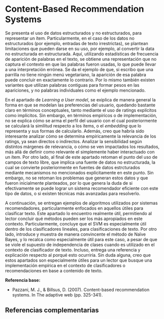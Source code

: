 # Content-Based Recommendation Systems

Se presenta el uso de datos estructurados y no estructurados, para representar un ítem. 
Particularmente, en el caso de los datos no estructurados (por ejemplo, entradas de texto irrestrictas), se plantean limitaciones 
que pueden darse en su uso, por ejemplo, al convertir la data no estructurada en estructurada. 
Aquí, utilizando estadísticas de frecuencia de aparición de palabras en el texto, se obtiene una representación que no captura el contexto en que las palabras fueron usadas, lo que puede llevar a una interpretación errónea.
Se da el ejemplo de que, si escribo que una parrilla no tiene ningún menú vegetariano, la aparición de esa palabra puede concluir en exactamente lo contrario. 
Por lo mismo también existen variantes que utilizan palabras contiguas para formar pesos en las apariciones, y no palabras individuales como el ejemplo mencionado.

En el apartado de *Learning a User model*, se exiplica de manera general la forma en que se modelan las preferencias del usuario, quedando bastante claro en términos 
conceptuales, tanto mediante el uso de ratings explícitos como implícitos. Sin embargo, en términos empíricos o de implementación, no se explica cómo se arma el perfil del 
usuario con el cual posteriormente se calculará la similitud respecto a los ítems, o el *embedding* que lo representa y sus formas de calcularlo. 
Además, creo que habría sido interesante analizar cómo se determina empíricamente la relevancia de los ratings, ya sean directos o indirectos. 
Analizar la sensibilidad según distintos márgenes de relevancia, o cómo se ven impactados los resultados, más allá de definir como relevante el simplemente haber 
interactuado con un ítem.
Por otro lado, al final de este apartado retoman el punto del uso de campos de texto libre, que implica una fuente de datos no estructurada, la cual se convierte posteriormente en fuentes de datos estrcturados mediante mecanismos no mencionados explícitamente en este punto. 
Sin embargo, no se retoman los problemas que generan estos datos y que fueron inicialmente planteados, por lo que genera la duda de si efectivamente se puede lograr un sistema recomendador eficiente con este tipo de datos, 
o si existen técnicas más avanzadas para resolverlo.

A continuación, se entregan ejemplos de algoritmos utilizados por sistemas recomendadores, particularmente enfocados en aquellos útiles para clasificar texto. 
Este apartado lo encuentro realmente útil, permitiendo al lector concluir qué métodos pueden ser los más apropiados en este contexto. 
Particularmente, concluye que el SVM es especialmente útil dentro de los clasificadores lineales, para clasificaciones de texto. 
Por otro lado, introduce y muestra de manera convincente el método de Naïve Bayes, y lo recalca como especialmente útil para este caso, 
a pesar de que se viole el supuesto de independencia de clases cuando es utilizado en el contexto de clasificador de texto. 
Incluso, entrega una referencia y explicación respecto al porqué esto ocurriría. 
Sin duda alguna, creo que estos apartados son especialmente útiles para un lector que busque una implementación empírica en el contexto de clasificadores o recomendaciones en base a contenido de texto.

**Referencia base:** 
- Pazzani, M. J., & Billsus, D. (2007). Content-based recommendation systems. In The adaptive web (pp. 325-341).

**Referencias complementarias**
- 
